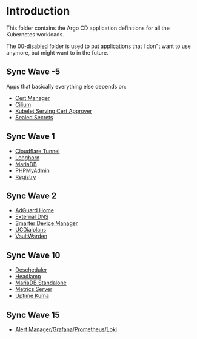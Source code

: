 # Introduction
This folder contains the Argo CD application definitions for all the Kubernetes workloads.

The [00-disabled](/argocd-apps/00-disabled) folder is used to put applications that I don"t want to use anymore, but might want to in the future.

## Sync Wave -5
Apps that basically everything else depends on:
* [Cert Manager](/manifests/cert-manager)
* [Cilium](/manifests/cilium)
* [Kubelet Serving Cert Approver](https://github.com/alex1989hu/kubelet-serving-cert-approver)
* [Sealed Secrets](/manifests/sealed-secrets)

## Sync Wave 1
* [Cloudflare Tunnel](/manifests/cloudflare-tunnel)
* [Longhorn](/manifests/longhorn)
* [MariaDB](/manifests/mariadb)
* [PHPMyAdmin](/manifests/phpmyadmin)
* [Registry](/manifests/registry)

## Sync Wave 2
* [AdGuard Home](/manifests/adguard)
* [External DNS](/manifests/external-dns)
* [Smarter Device Manager](/manifests/smarter-device-manager)
* [UCDialplans](/manifests/ucdialplans)
* [VaultWarden](/vaultwarden)

## Sync Wave 10
* [Descheduler](/manifests/descheduler)
* [Headlamp](/headlamp)
* [MariaDB Standalone](/manifests/mariadb)
* [Metrics Server](/manifests/metrics-server)
* [Uptime Kuma](/manifests/uptime-kuma)

## Sync Wave 15
* [Alert Manager/Grafana/Prometheus/Loki](/manifests/promstack)
